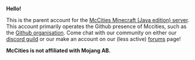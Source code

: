 **Hello!**

This is the parent account for the [McCities Minecraft (Java edition) server](mccities.com). 
This account primarily operates the Github presence of Mccities, such as the [Github organisation](github.com/mccities). 
Come chat with our community on either our [discord guild](https://discord.gg/tQGdbZH) or our make an account on our (less active) [forums](mccities.com/forums/) page! 

**McCities is not affiliated with Mojang AB.**
